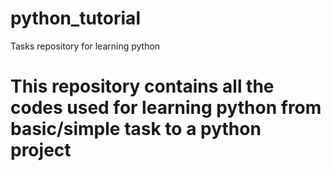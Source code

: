 # python_tutorial
Tasks repository for learning python

# This repository contains all the codes used for learning python from basic/simple task to a python project
